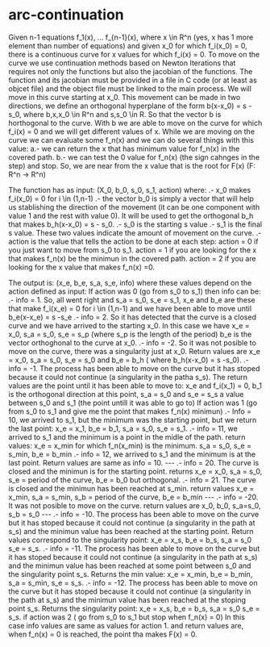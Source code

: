 # arc-continuation
Given n-1 equations f_1(x), ... f_{n-1}(x), where x \in R^n (yes, x has 1 more element than number of equations) and 
given x_0 for which f_i(x_0) = 0, there is a continuous curve for x values for which f_i(x) = 0. 
To move on the curve we use continuation methods based on Newton Iterations that requires not only the functions but also the jacobian of the functions.
The function and its jacobian must be provided in a file in C code (or at least as objcet file) and the object file must be linked to the main process.
We will move in this curve starting at x_0. This movement can be made in two directions, we define an orthogonal hyperplane of the form
b(x-x_0) = s -s_0, 
where b,x,x_0 \in R^n and s,s_0 \in R. 
So that the vector b is horthogonal to the curve.
With b we are able to move on the curve for which f_i(x) = 0 and we will get different values of x. 
While we are moving on the curve we can evaluate some f_n(x) and we can do several things with this value:
a.- we can return the x that has minimum value for f_n(x) in the covered path.
b.- we can test the 0 value for f_n(x) (the sign cahnges in the step) and stop. So, we are near from the x value that
    is the root for F(x) (F: R^n -> R^n)

The function has as input: (X_0, b_0, s_0, s_1, action) where:
.- x_0 makes f_i(x_0) = 0 for i \in (1,n-1)
.- the vector b_0 is simply a vector that will help us stablishing the direction of the movement (it can be one component with value 1 and the rest with value 0). It will be used to get the orthogonal b_h that makes b_h(x-x_0) = s - s_0.
.- s_0 is the starting s value
.- s_1 is the final s value. These two values indicate the amount of movement on the curve.
.- action is the value that tells the action to be done at each step: action = 0 if you just want to move from s_0 to s_1. action = 1 if you are looking for the x that makes f_n(x) be the minimun in the covered path. action = 2 if you are looking for the x value that makes f_n(x) =0. 

The output is: (x_e, b_e, s_a, s_e, info) where these values depend on the action defined as input:
If action was 0 (go from s_0 to s_1) then info can be:
    .- info = 1. So, all went right and  s_a = s_0, s_e = s_1, x_e and b_e are these that make f_i(x_e) = 0 for i \in (1,n-1) and we have been able to move until b_e(x-x_e) = s -s_e
    .- info = 2. So it has detected that the curve is a closed curve and we have arrived to the starting x_0. In this case we have x_e = x_0, s_a = s_0, s_e = s_p (where s_p is the length of the period) b_e is the vector orthoghonal to the curve at x_0.
    .- info = -2. So it was not posible to move on the curve, there was a singularity just at x_0. Return values are x_e = x_0, s_a = s_0, s_e = s_0 and b_e = b_h ( where b_h(x-x_0) = s -s_0).
    .- info = -1. The process has been able to move on the curve but it has stoped because it could not continue (a singularity in the patha s_s). The return values are the point until it has been able to move to: x_e and f_i(x_1) = 0, b_1 is the orthogonal direction at this point, s_a = s_0 and s_e = s_s a value between s_0 and s_1 (the point untill it was able to go to)
If action was 1 (go from s_0 to s_1 and give me the point that makes f_n(x) minimun)
    .- Info = 10, we arrived to s_1, but the minimum was the starting point, but we return the last point: x_e = x_1, b_e = b_1, s_a = s_0, s_e = s_1.
    .- info = 11, we arrived to s_1 and the minimum is a point in the midle of the path. return values: x_e = x_min for which f_n(x_min) is the minimum. s_a  = s_0, s_e = s_min, b_e = b_min
    .- info = 12, we arrived to s_1 and the minimum is at the last point. Return values are same as info = 10.
    ---
    .- info = 20. The curve is closed and the minimun is for the starting point. returns x_e = x_0, s_a = s_0, s_e = period of the curve, b_e = b_0 but orthogonal.
    .- info = 21. The curve is closed and the minimun has been reached at s_min. return values x_e = x_min, s_a = s_min, s_b = period of the curve, b_e = b_min
    ---
    .- info = -20. It was not posible to move on the curve. return values are x_0, b_0, s_a=s_0, s_b = s_0
    ---
    .- info = -10. The process has been able to move on the curve but it has stoped because it could not continue (a singularity in the path at s_s) and the minimun value has been reached at the starting point. Return values correspond to the singularity point: x_e = x_s, b_e = b_s, s_a = s_0 s_e = s_s. 
    .- info = -11. The process has been able to move on the curve but it has stoped because it could not continue (a singularity in the path at s_s) and the minimun value has been reached at some point between s_0 and the singularity point s_s. Returns the min value: x_e = x_min, b_e = b_min, s_a = s_min, s_e = s_s. 
    .- info = -12. The process has been able to move on the curve but it has stoped because it could not continue (a singularity in the path at s_s) and the minimun value has been reached at the stoping point s_s. Returns the singularity point: x_e = x_s, b_e = b_s, s_a = s_0 s_e = s_s. 
if action was 2 ( go from s_0 to s_1 but stop when f_n(x) = 0)
    In this case info values are same as values for action 1. and return values are, when f_n(x) = 0 is reached, the point tha makes F(x) = 0. 
